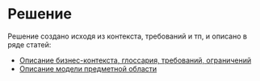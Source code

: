# Решение
Решение создано исходя из контекста, требований и тп, и описано в ряде статей:
- [Описание бизнес-контекста, глоссария, требований, ограничений](requirements/requirements.md)
- [Описание модели предметной области](domain/model.md)